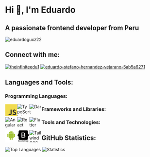 # Hi 👋, I'm Eduardo
## A passionate frontend developer from Peru

<p align="left"> <img src="https://komarev.com/ghpvc/?username=eduardoguxz22&label=Profile%20views&color=0e75b6&style=flat" alt="eduardoguxz22" /> </p>

## Connect with me:
<p align="left">
  <a href="https://twitter.com/theinfiniteedu1" target="blank"><img align="center" src="https://raw.githubusercontent.com/rahuldkjain/github-profile-readme-generator/master/src/images/icons/Social/twitter.svg" alt="theinfiniteedu1" height="30" width="40" /></a>
  <a href="https://linkedin.com/in/eduardo-stefano-hernandez-vejarano-5ab5a6271" target="blank"><img align="center" src="https://raw.githubusercontent.com/rahuldkjain/github-profile-readme-generator/master/src/images/icons/Social/linked-in-alt.svg" alt="eduardo-stefano-hernandez-vejarano-5ab5a6271" height="30" width="40" /></a>
</p>

## Languages and Tools:

### Programming Languages:
<img align="left" src="https://raw.githubusercontent.com/devicons/devicon/master/icons/javascript/javascript-original.svg" alt="JavaScript" width="40" height="40"/> 
<img align="left" src="https://www.vectorlogo.zone/logos/typescriptlang/typescriptlang-icon.svg" alt="TypeScript" width="40" height="40"/>
<img align="left" src="https://dart.dev/assets/shared/dart/icon/64.png" alt="Dart" width="40" height="40"/>

### Frameworks and Libraries:
<img align="left" src="https://angular.io/assets/images/logos/angular/angular.svg" alt="Angular" width="40" height="40"/>
<img align="left" src="https://reactjs.org/logo-og.png" alt="React" width="40" height="40"/>
<img align="left" src="https://flutter.dev/images/favicon.png" alt="Flutter" width="40" height="40"/>

### Tools and Technologies:
<img align="left" src="https://raw.githubusercontent.com/devicons/devicon/master/icons/android/android-original-wordmark.svg" alt="Android" width="40" height="40"/> 
<img align="left" src="https://raw.githubusercontent.com/devicons/devicon/master/icons/bootstrap/bootstrap-plain-wordmark.svg" alt="Bootstrap" width="40" height="40"/>
<img align="left" src="https://www.vectorlogo.zone/logos/tailwindcss/tailwindcss-icon.svg" alt="Tailwind CSS" width="40" height="40"/>
<!-- Agrega las demás herramientas -->

## GitHub Statistics:

![Top Languages](https://github-readme-stats.vercel.app/api/top-langs?username=eduardoguxz22&show_icons=true&locale=en&layout=compact)
![Statistics](https://github-readme-stats.vercel.app/api?username=eduardoguxz22&show_icons=true&locale=en)
